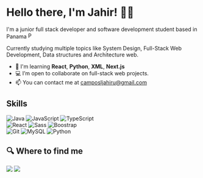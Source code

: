 # Hello there, I'm Jahir! 👋🏼

I'm a junior full stack developer and software development student based in Panama <img alt="Panama Flag" style='height: 1rem' src='https://upload.wikimedia.org/wikipedia/commons/a/ab/Flag_of_Panama.svg'>

Currently studying multiple topics like System Design, Full-Stack Web Development, Data structures and Architecture web.
- 🧠  I'm learning **React**, **Python**, **XML**, **Next.js**
- 💻 I’m open to collaborate on full-stack web projects.
- 📫 You can contact me at [camposljahiru@gmail.com](mailto:camposljahiru@gmail.com)

## Skills
![Java](https://img.shields.io/badge/Java-5382a1?style=for-the-badge&logo=intellijidea&logoColor=white&labelColor=101010)
![JavaScript](https://img.shields.io/badge/JavaScript-F7DF1E?style=for-the-badge&logo=javascript&logoColor=white&labelColor=101010)
![TypeScript](https://img.shields.io/badge/TypeScript-3178C6?style=for-the-badge&logo=typescript&logoColor=white&labelColor=101010)
</br>
![React](https://img.shields.io/badge/React-61DBFB?style=for-the-badge&logo=react&logoColor=white&labelColor=101010)
![Sass](https://img.shields.io/badge/SASS-CD6799?style=for-the-badge&logo=sass&logoColor=white&labelColor=101010)
![Boostrap](https://img.shields.io/badge/BootStrap-7611f7?style=for-the-badge&logo=bootstrap&logoColor=white&labelColor=101010)
</br>
![Git](https://img.shields.io/badge/git-F05032?style=for-the-badge&logo=git&logoColor=white&labelColor=101010)
![MySQL](https://img.shields.io/badge/MySQL-4479A1?style=for-the-badge&logo=mysql&logoColor=white&labelColor=101010)
![Python](https://img.shields.io/badge/Python-4584b6?style=for-the-badge&logo=python&logoColor=white&labelColor=101010)

## 🔍 Where to find me
<a href="https://www.github.com/Jahir1515" target="_blank" rel="noreferrer"><img src="https://img.shields.io/badge/Github-181717?style=for-the-badge&logo=github&logoColor=white&labelColor=101010"/></a> 
<a href="www.linkedin.com/in/jahircampos" target="_blank" rel="noreferrer"> <img src="https://img.shields.io/badge/Linkedin-0A66C2?style=for-the-badge&logo=linkedin&logoColor=white&labelColor=101010"/></a> 
